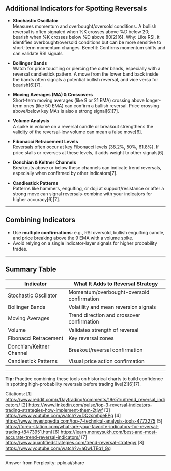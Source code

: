 ## Additional Indicators for Spotting Reversals

- **Stochastic Oscillator**  
  Measures momentum and overbought/oversold conditions. A bullish reversal is often signaled when %K crosses above %D below 20; bearish when %K crosses below %D above 80[2][6].
  Why: Like RSI, it identifies overbought/oversold conditions but can be more sensitive to short-term momentum changes.
  Benefit: Confirms momentum shifts and can validate RSI signals

- **Bollinger Bands**  
  Watch for price touching or piercing the outer bands, especially with a reversal candlestick pattern. A move from the lower band back inside the bands often signals a potential bullish reversal, and vice versa for bearish[6][7].

- **Moving Averages (MA) & Crossovers**  
  Short-term moving averages (like 9 or 21 EMA) crossing above longer-term ones (like 50 EMA) can confirm a bullish reversal. Price crossing above/below key MAs is also a strong signal[6][7].

- **Volume Analysis**  
  A spike in volume on a reversal candle or breakout strengthens the validity of the reversal-low volume can mean a false move[6].

- **Fibonacci Retracement Levels**  
  Reversals often occur at key Fibonacci levels (38.2%, 50%, 61.8%). If price stalls or reverses at these levels, it adds weight to other signals[6].

- **Donchian & Keltner Channels**  
  Breakouts above or below these channels can indicate trend reversals, especially when confirmed by other indicators[7].

- **Candlestick Patterns**  
  Patterns like hammers, engulfing, or doji at support/resistance or after a strong move can signal reversals-combine with your indicators for higher accuracy[6][7].

---

## Combining Indicators

- Use **multiple confirmations**: e.g., RSI oversold, bullish engulfing candle, and price breaking above the 9 EMA with a volume spike.
- Avoid relying on a single indicator-layer signals for higher probability trades.

---

## Summary Table

| Indicator               | What It Adds to Reversal Strategy                |
|-------------------------|--------------------------------------------------|
| Stochastic Oscillator   | Momentum/overbought-oversold confirmation        |
| Bollinger Bands         | Volatility and mean reversion signals            |
| Moving Averages         | Trend direction and crossover confirmation       |
| Volume                  | Validates strength of reversal                   |
| Fibonacci Retracement   | Key reversal zones                               |
| Donchian/Keltner Channel| Breakout/reversal confirmation                   |
| Candlestick Patterns    | Visual price action confirmation                 |

---

**Tip:** Practice combining these tools on historical charts to build confidence in spotting high-probability reversals before trading live[2][6][7].

Citations:
[1] https://www.reddit.com/r/Daytrading/comments/19e51ru/trend_reversal_indicators/
[2] https://www.linkedin.com/pulse/top-3-reversal-indicators-trading-strategies-how-implement-them-2tjwf
[3] https://www.youtube.com/watch?v=DQzsmhpeEPg
[4] https://www.investopedia.com/top-7-technical-analysis-tools-4773275
[5] https://forex-station.com/what-are-your-favorite-indicators-for-reversal-trading-t8473951.html
[6] https://learn.moneysukh.com/best-and-most-accurate-trend-reversal-indicators/
[7] https://www.quantifiedstrategies.com/trend-reversal-strategy/
[8] https://www.youtube.com/watch?v=a0wLTEq1_Gg

---
Answer from Perplexity: pplx.ai/share